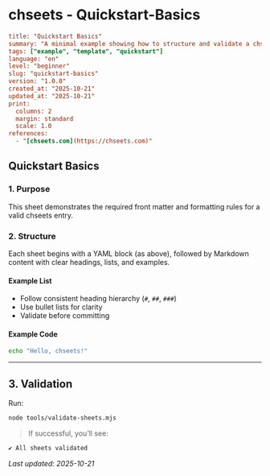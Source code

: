 # chseets - Quickstart-Basics

```ini
title: "Quickstart Basics"
summary: "A minimal example showing how to structure and validate a chseets file."
tags: ["example", "template", "quickstart"]
language: "en"
level: "beginner"
slug: "quickstart-basics"
version: "1.0.0"
created_at: "2025-10-21"
updated_at: "2025-10-21"
print:
  columns: 2
  margin: standard
  scale: 1.0
references:
  - "[chseets.com](https://chseets.com)"
```

## Quickstart Basics

### 1. Purpose

This sheet demonstrates the required front matter and formatting rules for a
valid chseets entry.

### 2. Structure

Each sheet begins with a YAML block (as above), followed by Markdown content
with clear headings, lists, and examples.

#### Example List

- Follow consistent heading hierarchy (`#`, `##`, `###`)
- Use bullet lists for clarity
- Validate before committing

#### Example Code

```bash
echo "Hello, chseets!"
```

---

## 3. Validation

Run:

```bash
node tools/validate-sheets.mjs
```
> If successful, you’ll see:

```css
✔ All sheets validated
```

_Last updated: 2025-10-21_
